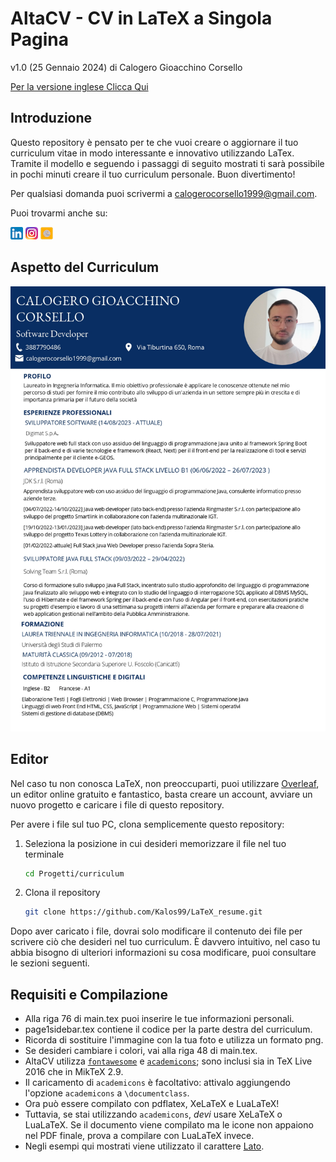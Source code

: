 # AltaCV - CV in LaTeX a Singola Pagina 

v1.0 (25 Gennaio 2024) di Calogero Gioacchino Corsello

[Per la versione inglese Clicca Qui](https://github.com/Kalos99/LaTeX_resume/tree/ENG)
## Introduzione

Questo repository è pensato per te che vuoi creare o aggiornare il tuo curriculum vitae in modo interessante e innovativo utilizzando LaTex.
Tramite il modello e  seguendo i passaggi di seguito mostrati ti sarà possibile in pochi minuti creare il tuo curriculum personale. Buon divertimento!

Per qualsiasi domanda puoi scrivermi a [calogerocorsello1999@gmail.com](mailto:calogerocorsello1999@gmail.com).

Puoi trovarmi anche su:

[![tech-fusiom.it](https://github.com/EmanueleSeminara/images/blob/main/LinkedIn_icon_2x20.png?raw=true)](https://www.linkedin.com/in/emanuele-seminara/)
[![tech-fusion.it](https://github.com/EmanueleSeminara/images/blob/main/Instagram_icon_20x20.png?raw=true)](https://www.instagram.com/emanuele_seminara/)
[![tech-fusion.it](https://github.com/EmanueleSeminara/images/blob/main/pulsante_tech_fusion_20x20.png?raw=true)](https://tech-fusion.it/)

## Aspetto del Curriculum
![tech-fusion.it](./Calogero_Corsello_CV_ITA.jpg)

## Editor
Nel caso tu non conosca LaTeX, non preoccuparti, puoi utilizzare [Overleaf](https://overleaf.com), un editor online gratuito e fantastico,
basta creare un account, avviare un nuovo progetto e caricare i file di questo repository.

Per avere i file sul tuo PC, clona semplicemente questo repository:

1) Seleziona la posizione in cui desideri memorizzare il file nel tuo terminale

   ```bash
   cd Progetti/curriculum
   ```

2) Clona il repository

   ```bash
   git clone https://github.com/Kalos99/LaTeX_resume.git
   ```

Dopo aver caricato i file, dovrai solo modificare il contenuto dei file per scrivere ciò che desideri nel tuo curriculum.
È davvero intuitivo, nel caso tu abbia bisogno di ulteriori informazioni su cosa modificare, puoi consultare le sezioni seguenti.

## Requisiti e Compilazione

* Alla riga 76 di main.tex puoi inserire le tue informazioni personali.
* page1sidebar.tex contiene il codice per la parte destra del curriculum.
* Ricorda di sostituire l'immagine con la tua foto e utilizza un formato png.
* Se desideri cambiare i colori, vai alla riga 48 di main.tex.
* AltaCV utilizza [`fontawesome`](http://www.ctan.org/pkg/fontawesome) e [`academicons`](http://www.ctan.org/pkg/academicons); sono inclusi sia in TeX Live 2016 che in MikTeX 2.9.
* Il caricamento di `academicons` è facoltativo: attivalo aggiungendo l'opzione `academicons` a `\documentclass`.
* Ora può essere compilato con pdflatex, XeLaTeX e LuaLaTeX!
* Tuttavia, se stai utilizzando `academicons`, _devi_ usare XeLaTeX o LuaLaTeX. Se il documento viene compilato ma le icone non appaiono nel PDF finale, prova a compilare con LuaLaTeX invece.
* Negli esempi qui mostrati viene utilizzato il carattere [Lato](http://www.latofonts.com/lato-free-fonts/).
